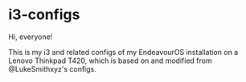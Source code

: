 # i3-configs

Hi, everyone!

This is my i3 and related configs of my EndeavourOS installation on a Lenovo Thinkpad T420, which is based on and modified from @LukeSmithxyz's configs.
